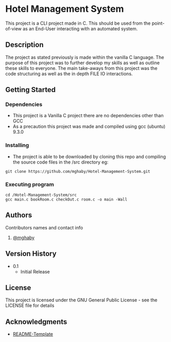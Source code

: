# Hotel Management System

This project is a CLI project made in C. This should be used from the point-of-view as an End-User interacting with an automated system.

## Description

The project as stated previously is made within the vanilla C language. The purpose of this project was to further develop my skills as well as outline these skills to everyone. The main take-aways from this project was the code structuring
as well as the in depth FILE IO interactions.

## Getting Started

### Dependencies

* This project is a Vanilla C project there are no dependencies other than GCC
* As a precaution this project was made and compiled using gcc (ubuntu) 9.3.0

### Installing

* The project is able to be downloaded by cloning this repo and compiling the source code files in the /src directory eg:
```
git clone https://github.com/mghaby/Hotel-Management-System.git
```

### Executing program

```
cd /Hotel-Management-System/src
gcc main.c bookRoom.c checkOut.c room.c -o main -Wall
```

## Authors

Contributors names and contact info

1. [@mghaby](https://github.com/mghaby)

## Version History

* 0.1
    * Initial Release

## License

This project is licensed under the GNU General Public License - see the LICENSE file for details

## Acknowledgments

* [README-Template](https://gist.github.com/DomPizzie/7a5ff55ffa9081f2de27c315f5018afc)